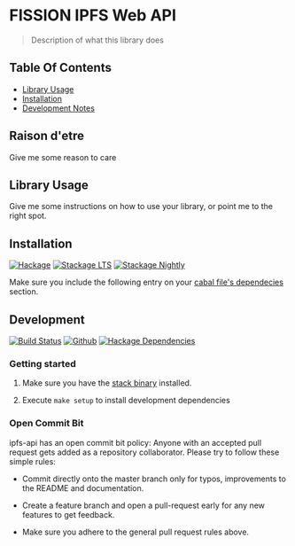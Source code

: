 # FISSION IPFS Web API
> Description of what this library does

## Table Of Contents

* [Library Usage](#library-usage)
* [Installation](#installation)
* [Development Notes](#development)

## Raison d'etre

Give me some reason to care

## Library Usage

Give me some instructions on how to use your library, or point me to the right
spot.

## Installation

[![Hackage](https://img.shields.io/hackage/v/ipfs-api.svg)](https://img.shields.io/hackage/v/ipfs-api.svg)
[![Stackage LTS](https://stackage.org/package/ipfs-api/badge/lts)](http://stackage.org/lts/package/ipfs-api)
[![Stackage Nightly](https://stackage.org/package/ipfs-api/badge/nightly)](http://stackage.org/nightly/package/ipfs-api)

Make sure you include the following entry on your [cabal file's
dependecies](https://www.haskell.org/cabal/users-guide/developing-packages.html#build-information)
section.

## Development

[![Build Status](https://travis-ci.org/expede/Haskell-ipfs-api.svg?branch=master)](https://travis-ci.org/expede/Haskell-ipfs-api)
[![Github](https://img.shields.io/github/commits-since/expede/haskell-ipfs-api/v0.0.0.1.svg)](https://img.shields.io/github/commits-since/expede/haskell-ipfs-api/v0.0.0.1.svg)
[![Hackage Dependencies](https://img.shields.io/hackage-deps/v/ipfs-api.svg)](https://img.shields.io/hackage/v/ipfs-api.svg)

### Getting started

1. Make sure you have the [stack binary](https://docs.haskellstack.org/en/stable/install_and_upgrade/) installed.

2. Execute `make setup` to install development dependencies

### Open Commit Bit

ipfs-api has an open commit bit policy: Anyone with an accepted pull request
gets added as a repository collaborator. Please try to follow these simple
rules:

* Commit directly onto the master branch only for typos, improvements to the
  README and documentation.

* Create a feature branch and open a pull-request early for any new features to
  get feedback.

* Make sure you adhere to the general pull request rules above.


